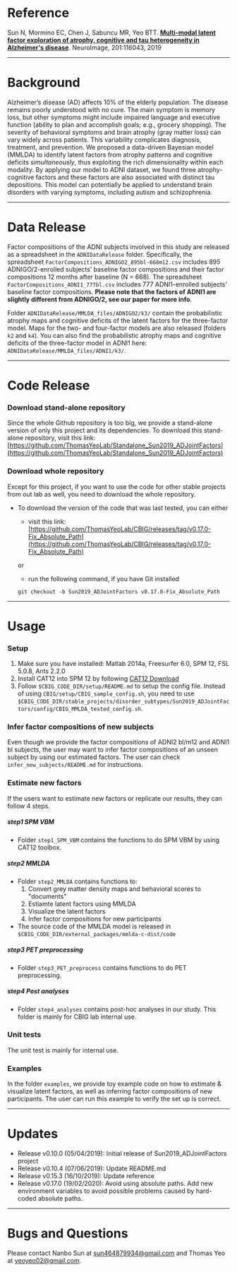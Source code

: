 # Reference

Sun N, Mormino EC, Chen J, Sabuncu MR, Yeo BTT. [**Multi-modal latent factor exploration of atrophy, cognitive and tau heterogeneity in Alzheimer's disease**](https://www.sciencedirect.com/science/article/abs/pii/S105381191930624X). NeuroImage, 201:116043, 2019

----

# Background

Alzheimer’s disease (AD) affects 10% of the elderly population. The disease remains poorly understood with no cure. The main symptom is memory loss, but other symptoms might include impaired language and executive function (ability to plan and accomplish goals; e.g., grocery shopping). The severity of behavioral symptoms and brain atrophy (gray matter loss) can vary widely across patients. This variability complicates diagnosis, treatment, and prevention. We proposed a data-driven Bayesian model (MMLDA) to identify latent factors from atrophy patterns and cognitive deficits *simultaneously*, thus exploiting the rich dimensionality within each modality. By applying our model to ADNI dataset, we found three atrophy-cognitive factors and these factors are also associated with distinct tau depositions. This model can potentially be applied to understand brain disorders with varying symptoms, including autism and schizophrenia.

----

# Data Release
Factor compositions of the ADNI subjects involved in this study are released as a spreadsheet in the `ADNIDataRelease` folder. Specifically, the spreadsheet `FactorCompositions_ADNIGO2_895bl-668m12.csv` includes 895 ADNIGO/2-enrolled subjects’ baseline factor compositions and their factor compositions 12 months after baseline (N = 668). The spreadsheet `FactorCompositions_ADNI1_777bl.csv` includes 777 ADNI1-enrolled subjects' baseline factor compositions. **Please note that the factors of ADNI1 are slightly different from ADNIGO/2, see our paper for more info**.

Folder `ADNIDataRelease/MMLDA_files/ADNIGO2/k3/` contain the probabilistic atrophy maps and cognitive deficits of the latent factors for the three-factor model. Maps for the two- and four-factor models are also released (folders `k2` and `k4`). You can also find the probabilistic atrophy maps and cognitive deficits of the three-factor model in ADNI1 here: `ADNIDataRelease/MMLDA_files/ADNI1/k3/`.

----

# Code Release
### Download stand-alone repository
Since the whole Github repository is too big, we provide a stand-alone version of only this project and its dependencies. To download this stand-alone repository, visit this link: [https://github.com/ThomasYeoLab/Standalone_Sun2019_ADJointFactors](https://github.com/ThomasYeoLab/Standalone_Sun2019_ADJointFactors)

### Download whole repository
Except for this project, if you want to use the code for other stable projects from out lab as well, you need to download the whole repository.

- To download the version of the code that was last tested, you can either

    - visit this link:
    [https://github.com/ThomasYeoLab/CBIG/releases/tag/v0.17.0-Fix_Absolute_Path](https://github.com/ThomasYeoLab/CBIG/releases/tag/v0.17.0-Fix_Absolute_Path)

    or

    - run the following command, if you have Git installed
 
    ```
    git checkout -b Sun2019_ADJointFactors v0.17.0-Fix_Absolute_Path
    ```

----

# Usage
### Setup
1. Make sure you have installed: Matlab 2014a, Freesurfer 6.0, SPM 12, FSL 5.0.8, Ants 2.2.0
2. Install CAT12 into SPM 12 by following [CAT12 Download](http://www.neuro.uni-jena.de/cat/index.html#DOWNLOAD)
3. Follow `$CBIG_CODE_DIR/setup/README.md` to setup the config file. Instead of using `CBIG/setup/CBIG_sample_config.sh`, 
you need to use `$CBIG_CODE_DIR/stable_projects/disorder_subtypes/Sun2019_ADJointFactors/config/CBIG_MMLDA_tested_config.sh`.

### Infer factor compositions of new subjects
Even though we provide the factor compositions of ADNI2 bl/m12 and ADNI1 bl subjects, the user
may want to infer factor compositions of an unseen subject by using our estimated factors. 
The user can check `infer_new_subjects/README.md` for instructions.

### Estimate new factors
If the users want to estimate new factors or replicate our results, they can follow
4 steps.
##### step1 SPM VBM
- Folder `step1_SPM_VBM` contains the functions to do SPM VBM by using CAT12 toolbox.

##### step2 MMLDA
- Folder `step2_MMLDA` contains functions to:
    1) Convert grey matter density maps and behavioral scores to "documents"
    2) Estiamte latent factors using MMLDA 
    3) Visualize the latent factors
    4) Infer factor compositions for new participants
- The source code of the MMLDA model is released in `$CBIG_CODE_DIR/external_packages/mmlda-c-dist/code`

##### step3 PET preprocessing
- Folder `step3_PET_preprocess` contains functions to do PET preprocessing.

##### step4 Post analyses
* Folder `step4_analyses` contains post-hoc analyses in our study. This folder is mainly for CBIG lab internal use.

### Unit tests
The unit test is mainly for internal use.

### Examples
In the folder `examples`, we provide toy example code on how to estimate & visualize latent factors,
 as well as inferring factor compositions of new participants. The user can run this example to verify the set up is correct. 

----

# Updates
- Release v0.10.0 (05/04/2019): Initial release of Sun2019_ADJointFactors project
- Release v0.10.4 (07/06/2019): Update README.md
- Release v0.15.3 (16/10/2019): Update reference
- Release v0.17.0 (19/02/2020): Avoid using absolute paths. Add new environment variables to avoid possible problems caused by hard-coded absolute paths.

----

# Bugs and Questions

Please contact Nanbo Sun at sun464879934@gmail.com and Thomas Yeo at yeoyeo02@gmail.com.

